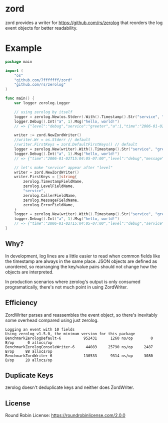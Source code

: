 # zord

zord provides a writer for https://github.com/rs/zerolog that reorders the log
event objects for better readability.

# Example

```go
package main

import (
	"os"
	"github.com/7fffffff/zord"
	"github.com/rs/zerolog"
)

func main() {
	var logger zerolog.Logger

	// using zerolog by itself
	logger = zerolog.New(os.Stderr).With().Timestamp().Str("service", "greeter").Logger()
	logger.Debug().Int("a", 1).Msg("hello, world!")
	// => {"level":"debug","service":"greeter","a":1,"time":"2006-01-02T15:04:05-07:00","message":"hello, world!"}

	writer := zord.NewZordWriter()
	//writer.Wr = os.Stderr // default
	//writer.FirstKeys = zord.DefaultFirstKeys() // default
	logger = zerolog.New(writer).With().Timestamp().Str("service", "greeter").Logger()
	logger.Debug().Int("a", 1).Msg("hello, world!")
	// => {"time":"2006-01-02T15:04:05-07:00","level":"debug","message":"hello, world!","service":"greeter","a":1}

	// let's make "service" appear after "level"
	writer = zord.NewZordWriter()
	writer.FirstKeys = []string{
		zerolog.TimestampFieldName,
		zerolog.LevelFieldName,
		"service",
		zerolog.CallerFieldName,
		zerolog.MessageFieldName,
		zerolog.ErrorFieldName,
	}
	logger = zerolog.New(writer).With().Timestamp().Str("service", "greeter").Logger()
	logger.Debug().Int("a", 1).Msg("hello, world!")
	// => {"time":"2006-01-02T15:04:05-07:00","level":"debug","service":"greeter","message":"hello, world!","a":1}
}
```

## Why?

In development, log lines are a little easier to read when common fields like
the timestamp are always in the same place. JSON objects are defined as
unordered, so rearranging the key/value pairs should not change how the objects
are interpreted.

In production scenarios where zerolog's output is only consumed programatically, there's not much
point in using ZordWriter.

## Efficiency

ZordWriter parses and reassembles the event object, so there's inevitably
some overhead compared using just zerolog.

```
Logging an event with 10 fields
Using zerolog v1.5.0, the minimum version for this package
BenchmarkZerologDefault-6          952431      1260 ns/op        0 B/op      0 allocs/op
BenchmarkZerologConsoleWriter-6     44083     25790 ns/op     2487 B/op     88 allocs/op
BenchmarkZordWriter-6              130533      9314 ns/op     3080 B/op     28 allocs/op
```

## Duplicate Keys

zerolog doesn't deduplicate keys and neither does ZordWriter.

## License

Round Robin License:
https://roundrobinlicense.com/2.0.0
